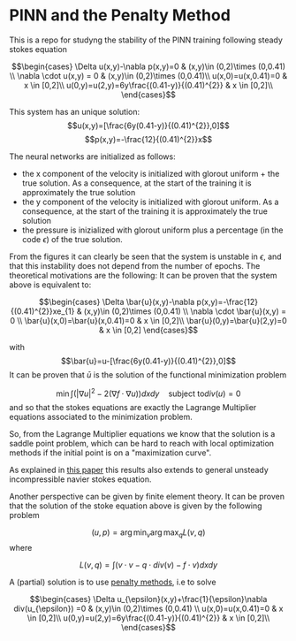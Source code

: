 # PINN and the Penalty Method

This is a repo for studyng the stability of the PINN training following steady stokes equation

$$\begin{cases}
\Delta u(x,y)-\nabla p(x,y)=0 & (x,y)\in (0,2)\times (0,0.41)  \\
\nabla \cdot u(x,y) = 0  & (x,y)\in (0,2)\times (0,0.41)\\
u(x,0)=u(x,0.41)=0 & x \in [0,2]\\
u(0,y)=u(2,y)=6y\frac{(0.41-y)}{(0.41)^{2}} & x \in [0,2]\\
\end{cases}$$

This system has an unique solution:
$$u(x,y)=[\frac{6y(0.41-y)}{(0.41)^{2}},0]$$
$$p(x,y)=-\frac{12}{(0.41)^{2}}x$$

The neural networks are initialized as follows:
-  the x component of the velocity is initialized with glorout uniform + the true solution. As a consequence, at the start of the training it is approximately the true solution
- the y component of the velocity is initialized with glorout uniform. As a consequence, at the start of the training it is approximately the true solution
- the pressure is inizialized with glorout uniform plus a percentage (in the code $\epsilon$) of the true solution.

From the figures it can clearly be seen that the system is unstable in $\epsilon$, and that this instability does not depend from the number of epochs.
The theoretical motivations are the following:
It can be proven that the system above is equivalent to:

$$\begin{cases}
\Delta \bar{u}(x,y)-\nabla p(x,y)=-\frac{12}{(0.41)^{2}}xe_{1} & (x,y)\in (0,2)\times (0,0.41)  \\
\nabla \cdot \bar{u}(x,y) = 0  \\
\bar{u}(x,0)=\bar{u}(x,0.41)=0 & x \in [0,2]\\
\bar{u}(0,y)=\bar{u}(2,y)=0 & x \in [0,2]
\end{cases}$$

with $$\bar{u}=u-[\frac{6y(0.41-y)}{(0.41)^{2}},0]$$
It can be proven that $\bar{u}$ is the solution of
the functional minimization problem

$$\min \int(|\nabla u|^2-2 (\nabla f \cdot \nabla u)) d x d y \quad \text{subject to} div(u)=0$$
and so that the stokes equations are exactly the Lagrange Multiplier equations associated to the minimization problem. 

So, from the Lagrange Multiplier equations we know that the solution is a saddle point problem, which can be hard to reach with local optimization methods if the initial point is on a "maximization curve".

As explained in [this paper](https://www.researchgate.net/publication/357302175_A_Variational_Principle_for_Navier-Stokes_Equations_Fluid_Mechanics_as_a_Minimization_Problem) this results also extends to general unsteady incompressible navier stokes equation.

Another perspective can be given by finite element theory. It can be proven that the solution of the stoke equation above is given by the following problem

$$(u,p)=\arg\min_{v}\arg \max_{q} L(v,q)$$ 
where


$$L(v,q)= \int (v\cdot v- q \cdot div(v)-f\cdot v)dxdy $$


A (partial) solution is to use [penalty methods](https://www.jstor.org/stable/2158403), i.e to solve

$$\begin{cases}
\Delta u_{\epsilon}(x,y)+\frac{1}{\epsilon}\nabla div(u_{\epsilon}) =0 & (x,y)\in (0,2)\times (0,0.41)  \\
u(x,0)=u(x,0.41)=0 & x \in [0,2]\\
u(0,y)=u(2,y)=6y\frac{(0.41-y)}{(0.41)^{2}} & x \in [0,2]\\
\end{cases}$$
